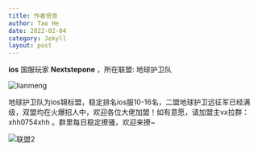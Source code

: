 ```yaml
---
title: 作者信息
author: Tao He
date: 2022-02-04
category: Jekyll
layout: post
---
```




**ios** 国服玩家 **Nextstepone** ，所在联盟: 地球护卫队

![lianmeng](http://funera-hk.oss-cn-hongkong.aliyuncs.com/img/lianmeng.png)



地球护卫队为ios锦标盟，稳定排名ios服10-16名，二盟地球护卫远征军已经满级，双盟均在火爆招人中，欢迎各位大佬加盟！如有意愿，请加盟主vx拉群：xhh0754xhh   。群里每日稳定撩骚，欢迎来撩~

![联盟2](../images/lianmeng2.png)

